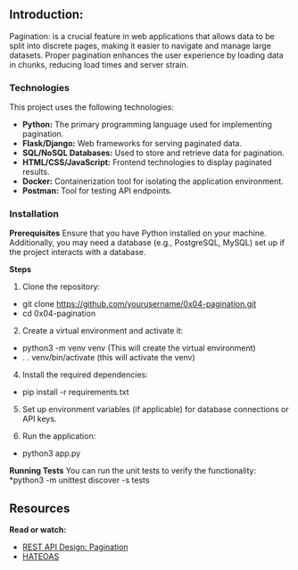 ## Introduction:
Pagination: is a crucial feature in web applications that allows data to be split into discrete pages, making it easier to navigate and manage large datasets. Proper pagination enhances the user experience by loading data in chunks, reducing load times and server strain.

### Technologies
This project uses the following technologies:

* **Python:** The primary programming language used for implementing pagination.
* **Flask/Django:** Web frameworks for serving paginated data.
* **SQL/NoSQL Databases:** Used to store and retrieve data for pagination.
* **HTML/CSS/JavaScript:** Frontend technologies to display paginated results.
* **Docker:** Containerization tool for isolating the application environment.
* **Postman:** Tool for testing API endpoints.

### Installation
**Prerequisites**
Ensure that you have Python installed on your machine. Additionally, you may need a database (e.g., PostgreSQL, MySQL) set up if the project interacts with a database.

**Steps**
1. Clone the repository:
* git clone https://github.com/yourusername/0x04-pagination.git
* cd 0x04-pagination

2. Create a virtual environment and activate it:
* python3 -m venv venv     (This will create the virtual environment)
* . . venv/bin/activate    (this will activate the venv)

4. Install the required dependencies:
* pip install -r requirements.txt

5. Set up environment variables (if applicable) for database connections or API keys.

6. Run the application:
* python3 app.py

**Running Tests**
You can run the unit tests to verify the functionality:
*python3 -m unittest discover -s tests

## Resources
**Read or watch:**

* [REST API Design: Pagination](https://intranet.alxswe.com/rltoken/7Kdzi9CH1LdSfNQ4RaJUQw)
* [HATEOAS](https://intranet.alxswe.com/rltoken/tfzcEbTSdMYSYxsspJH_oA)

